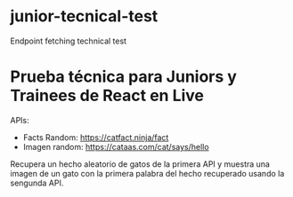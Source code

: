 # junior-tecnical-test
 Endpoint fetching technical test


# Prueba técnica para Juniors y Trainees de React en Live

APIs:

- Facts Random: https://catfact.ninja/fact
- Imagen random: https://cataas.com/cat/says/hello


Recupera un hecho aleatorio de gatos de la primera API y muestra una imagen de un gato con la primera palabra del hecho recuperado usando
la sengunda API.




